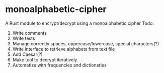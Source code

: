 # monoalphabetic-cipher
A Rust module to encrypt/decrypt using a monoalphabetic cipher
Todo:
1. Write comments
2. Write tests
2. Manage correctly spaces, uppercase/lowercase, special characters(?)
3. Write interface to retrieve alphabets from text file
4. Add Caesar(?)
5. Make tool to decrypt iteratively
6. Automatize with frequencies and dictionaries

